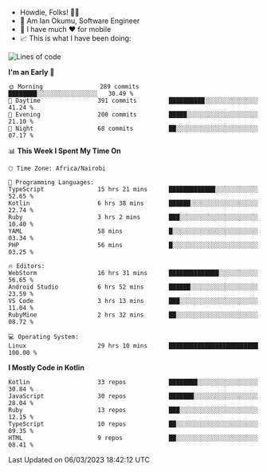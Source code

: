 
* Howdie, Folks! 👋🤓
* 🤪 Am Ian Okumu, Software Engineer
* 📱 I have much ❤️ for mobile
* 📈 This is what I have been doing:
  
<!-- <a href="https://otsembo.github.io/OtsemboPortfolio/" style="margin-right:.5%; margin-top=.5%;">
  <img align="center" src="https://github-readme-stats.vercel.app/api/top-langs/?username=otsembo&layout=compact" />
</a> -->

<!--START_SECTION:waka-->
![Lines of code](https://img.shields.io/badge/From%20Hello%20World%20I%27ve%20Written-2.7%20million%20lines%20of%20code-blue)

**I'm an Early 🐤** 

```text
🌞 Morning                289 commits         ████████░░░░░░░░░░░░░░░░░   30.49 % 
🌆 Daytime                391 commits         ██████████░░░░░░░░░░░░░░░   41.24 % 
🌃 Evening                200 commits         █████░░░░░░░░░░░░░░░░░░░░   21.10 % 
🌙 Night                  68 commits          ██░░░░░░░░░░░░░░░░░░░░░░░   07.17 % 
```


📊 **This Week I Spent My Time On** 

```text
🕑︎ Time Zone: Africa/Nairobi

💬 Programming Languages: 
TypeScript               15 hrs 21 mins      █████████████░░░░░░░░░░░░   52.65 % 
Kotlin                   6 hrs 38 mins       ██████░░░░░░░░░░░░░░░░░░░   22.74 % 
Ruby                     3 hrs 2 mins        ███░░░░░░░░░░░░░░░░░░░░░░   10.40 % 
YAML                     58 mins             █░░░░░░░░░░░░░░░░░░░░░░░░   03.34 % 
PHP                      56 mins             █░░░░░░░░░░░░░░░░░░░░░░░░   03.25 % 

🔥 Editors: 
WebStorm                 16 hrs 31 mins      ██████████████░░░░░░░░░░░   56.65 % 
Android Studio           6 hrs 52 mins       ██████░░░░░░░░░░░░░░░░░░░   23.59 % 
VS Code                  3 hrs 13 mins       ███░░░░░░░░░░░░░░░░░░░░░░   11.04 % 
RubyMine                 2 hrs 32 mins       ██░░░░░░░░░░░░░░░░░░░░░░░   08.72 % 

💻 Operating System: 
Linux                    29 hrs 10 mins      █████████████████████████   100.00 % 
```

**I Mostly Code in Kotlin** 

```text
Kotlin                   33 repos            ████████░░░░░░░░░░░░░░░░░   30.84 % 
JavaScript               30 repos            ███████░░░░░░░░░░░░░░░░░░   28.04 % 
Ruby                     13 repos            ███░░░░░░░░░░░░░░░░░░░░░░   12.15 % 
TypeScript               10 repos            ██░░░░░░░░░░░░░░░░░░░░░░░   09.35 % 
HTML                     9 repos             ██░░░░░░░░░░░░░░░░░░░░░░░   08.41 % 
```




 Last Updated on 06/03/2023 18:42:12 UTC
<!--END_SECTION:waka-->

<br />
<br />
<br />
<br />
<br />
  
  </div>
<!---
otsembo/otsembo is a ✨ special ✨ repository because its `README.md` (this file) appears on your GitHub profile.
You can click the Preview link to take a look at your changes.
--->
